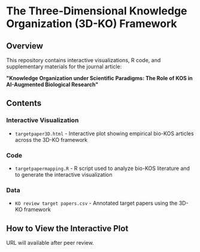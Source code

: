 # The Three-Dimensional Knowledge Organization (3D-KO) Framework
## Overview
This repository contains interactive visualizations, R code, and supplementary materials for the journal article:

**"Knowledge Organization under Scientific Paradigms: The Role of KOS in AI-Augmented Biological Research"**

## Contents

### Interactive Visualization
- `targetpaper3D.html` - Interactive plot showing empirical bio-KOS articles across the 3D-KO framework

### Code
- `targetpapermapping.R` - R script used to analyze bio-KOS literature and to generate the interactive visualization

### Data
- `KO review target papers.csv` - Annotated target papers using the 3D-KO framework

## How to View the Interactive Plot
URL will available after peer review.



